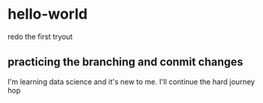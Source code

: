 # hello-world
redo the first tryout
## practicing the branching and conmit changes
I'm learning data science and it's new to me. I'll continue the hard journey hop
